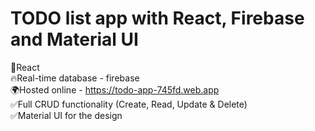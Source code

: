 # TODO list app with React, Firebase and Material UI<br/>
📖React<br/>
🔥Real-time database - firebase<br/>
🌍Hosted online - https://todo-app-745fd.web.app<br/>
✅Full CRUD functionality (Create, Read, Update & Delete)<br/>
✅Material UI for the design<br/>
